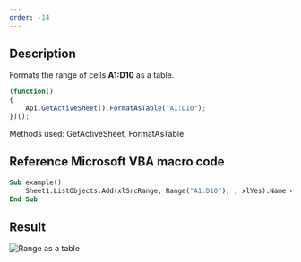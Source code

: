 ```yaml
---
order: -14
---
```


## Description

Formats the range of cells **A1:D10** as a table.

<!-- This code snippet is shown in the screenshot. -->

<!-- eslint-skip -->

``` ts
(function()
{
    Api.GetActiveSheet().FormatAsTable("A1:D10");
})();
```

Methods used: GetActiveSheet, FormatAsTable

## Reference Microsoft VBA macro code

``` vb
Sub example()
    Sheet1.ListObjects.Add(xlSrcRange, Range("A1:D10"), , xlYes).Name = "myTable1"
End Sub
```

## Result

![Range as a table](/assets/images/plugins/range-as-a-table.png)
